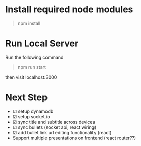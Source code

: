 # Install required node modules
> npm install

# Run Local Server
Run the following command
>npm run start

then visit localhost:3000

# Next Step
- ☑ setup dynamodb
- ☑ setup socket.io
- ☑ sync title and subtitle across devices
- ☑ sync bullets  (socket api, react wiring)
- ☑ add bullet link url editing functionality (react)
- Support multiple presentations on frontend (react router??)